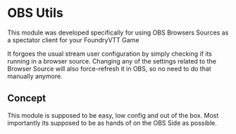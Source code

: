 # OBS Utils

This module was developed specifically for using OBS Browsers Sources as a spectator client for your FoundryVTT Game

It forgoes the usual stream user configuration by simply checking if its running in a browser source.
Changing any of the settings related to the Browser Source will also force-refresh it in OBS, so no need to do that manually anymore.

## Concept

This module is supposed to be easy, low config and out of the box. 
Most importantly its supposed to be as hands of on the OBS Side as possible. 